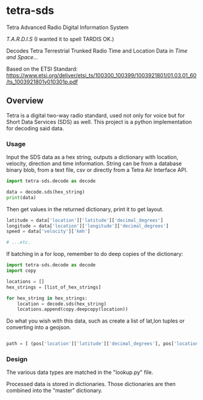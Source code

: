 # tetra-sds
Tetra Advanced Radio Digital Information System

*T.A.R.D.I.S*
(I wanted it to spell TARDIS OK.)

Decodes Tetra Terrestrial Trunked Radio Time and Location Data in *Time and Space...*

Based on the ETSI Standard:
https://www.etsi.org/deliver/etsi_ts/100300_100399/1003921801/01.03.01_60/ts_1003921801v010301p.pdf

## Overview
Tetra is a digital two-way radio standard, used not only for voice but for Short Data Services (SDS) as well. This project is a python implementation for decoding said data. 

### Usage

Input the SDS data as a hex string, outputs a dictionary with location, velocity, direction and time information. String can be from a database binary blob, from a text file, csv or directly from a Tetra Air Interface API.

```python
import tetra-sds.decode as decode

data = decode.sds(hex_string)
print(data)
```

Then get values in the returned dictionary, print it to get layout.

```python
latitude = data['location']['latitude']['decimal_degrees']
longitude = data['location']['longitude']['decimal_degrees']
speed = data['velocity']['kmh']

# ...etc.
```

If batching in a for loop, remember to do deep copies of the dictionary:

```python
import tetra-sds.decode as decode
import copy

locations = []
hex_strings = [list_of_hex_strings]

for hex_string in hex_strings:
    location = decode.sds(hex_string)
    locations.append(copy.deepcopy(location))

```

Do what you wish with this data, such as create a list of lat,lon tuples or converting into a geojson.

```python

path = [ (pos['location']['latitude']['decimal_degrees'], pos['location']['longitude']['decimal_degrees']) for pos in locations ]

```

### Design

The various data types are matched in the "lookup.py" file.

Processed data is stored in dictionaries. Those dictionaries are then combined into the "master" dictionary.
